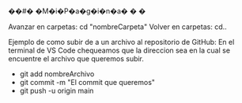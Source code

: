��#� �M�i�P�a�g�i�n�a�
�
�

Avanzar en carpetas: cd "nombreCarpeta"
Volver en carpetas: cd..

Ejemplo de como subir de a un archivo al repositorio de GitHub:
En el terminal de VS Code chequeamos que la direccion sea en la cual se encuentre el archivo que queremos subir.

- git add nombreArchivo
- git commit -m "El commit que queremos"
- git push -u origin main
